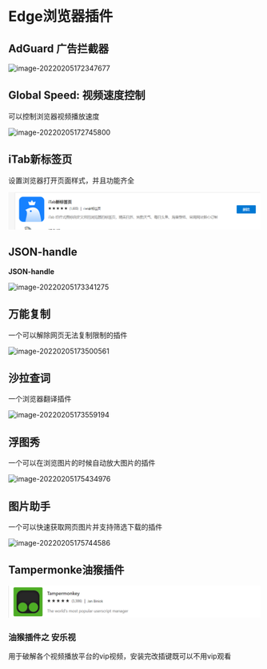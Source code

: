 # Edge浏览器插件

## AdGuard 广告拦截器

![image-20220205172347677](https://gitee.com/dwOrigin/imgck/raw/master/image/image-20220205172347677.png)

## Global Speed: 视频速度控制

可以控制浏览器视频播放速度

![image-20220205172745800](https://gitee.com/dwOrigin/imgck/raw/master/image/image-20220205172745800.png)

## iTab新标签页

设置浏览器打开页面样式，并且功能齐全

![image-20220901181625145](https://raw.githubusercontent.com/DW62/ImgStg/master/202209011816227.png)



## JSON-handle 

**JSON-handle**

![image-20220205173341275](https://gitee.com/dwOrigin/imgck/raw/master/image/image-20220205173341275.png)

## 万能复制

一个可以解除网页无法复制限制的插件

![image-20220205173500561](https://gitee.com/dwOrigin/imgck/raw/master/image/image-20220205173500561.png)

## 沙拉查词

一个浏览器翻译插件

![image-20220205173559194](https://gitee.com/dwOrigin/imgck/raw/master/image/image-20220205173559194.png)

## 浮图秀

一个可以在浏览图片的时候自动放大图片的插件

![image-20220205175434976](https://gitee.com/dwOrigin/imgck/raw/master/image/image-20220205175434976.png)

## 图片助手

一个可以快速获取网页图片并支持筛选下载的插件

![image-20220205175744586](https://gitee.com/dwOrigin/imgck/raw/master/image/image-20220205175744586.png)

## Tampermonke油猴插件

![image-20220901181819844](https://raw.githubusercontent.com/DW62/ImgStg/master/202209011818880.png)

### 油猴插件之  安乐视

用于破解各个视频播放平台的vip视频，安装完改插键既可以不用vip观看
